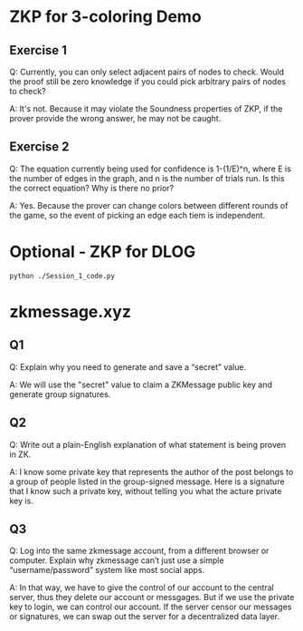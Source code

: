 # ZKP for 3-coloring Demo
## Exercise 1
Q: Currently, you can only select adjacent pairs of nodes to check. Would the proof still be zero knowledge if you could pick arbitrary pairs of nodes to check?

A: It's not. Because it may violate the Soundness properties of ZKP, if the prover provide the wrong answer, he may not be caught.

## Exercise 2
Q: The equation currently being used for confidence is 1-(1/E)^n, where E is the number of edges in the graph, and n is the number of trials run. Is this the correct equation? Why is there no prior?

A: Yes. Because the prover can change colors between different rounds of the game, so the event of picking an edge each tiem is independent.

# Optional - ZKP for DLOG

```python ./Session_1_code.py```

# zkmessage.xyz
## Q1
Q: Explain why you need to generate and save a “secret” value.

A: We will use the "secret" value to claim a ZKMessage public key and generate group signatures.

## Q2
Q: Write out a plain-English explanation of what statement is being proven in ZK.

A: I know some private key that represents the author of the post belongs to a group of people listed in the group-signed message. Here is a signature that I know such a private key, without telling you what the acture private key is.

## Q3
Q: Log into the same zkmessage account, from a different browser or computer. Explain why zkmessage can’t just use a simple “username/password” system like most social apps.

A: In that way, we have to give the control of our account to the central server, thus they delete our account or messgages. But if we use the private key to login, we can control our account. If the server  censor our messages or signatures, we can swap out the server for a decentralized data layer.